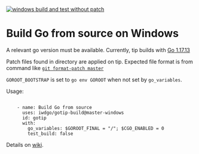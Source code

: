 [![windows build and test without patch](https://github.com/iwdgo/gotip-build/actions/workflows/windows_test.yml/badge.svg?branch=master-windows)](https://github.com/iwdgo/gotip-build/actions/workflows/windows_test.yml)

# Build Go from source on Windows

A relevant go version must be available.
Currently, tip builds with [Go 1.17.13](https://github.com/golang/go/issues/44505)

Patch files found in directory are applied on tip.
Expected file format is from command like [`git format-patch master`](https://git-scm.com/docs/git-format-patch)

`GOROOT_BOOTSTRAP` is set to `go env GOROOT` when not set by `go_variables`.

Usage:

```

    - name: Build Go from source
      uses: iwdgo/gotip-build@master-windows
      id: gotip
      with:
        go_variables: $GOROOT_FINAL = "/"; $CGO_ENABLED = 0
        test_build: false

```

Details on [wiki](https://github.com/iwdgo/gotip-build/wiki/windows).
